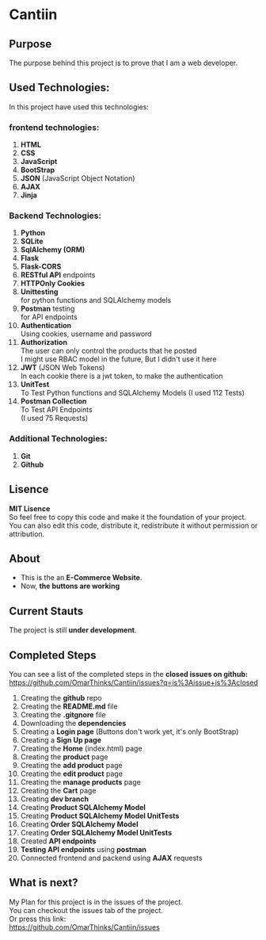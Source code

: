 # Cantiin #
## Purpose ##

The purpose behind this project is to prove that I am a 
web developer.

## Used Technologies: ##
In this project have used this technologies:

### frontend technologies: ###
1. **HTML**
2. **CSS**
3. **JavaScript**
4. **BootStrap**  
5. **JSON** (JavaScript Object Notation)
6. **AJAX**
7. **Jinja**

### Backend Technologies: ###
1. **Python**
2. **SQLite**
3. **SqlAlchemy (ORM)**
4. **Flask**
5. **Flask-CORS**
6. **RESTful API** endpoints
7. **HTTPOnly Cookies**
8. **Unittesting**  
	for python functions and SQLAlchemy models
9. **Postman** testing  
	for API endpoints
10. **Authentication**  
Using cookies, username and password
11. **Authorization**  
The user can only control the products that he posted  
I might use RBAC model in the future, But I didn't use it here
12. **JWT** (JSON Web Tokens)  
In each cookie there is a jwt token, to make the authentication
13. **UnitTest**  
To Test Python functions and SQLAlchemy Models
(I used 112 Tests)
14. **Postman Collection**  
To Test API Endpoints  
(I used 75 Requests) 



### Additional Technologies: ###
1. **Git**
2. **Github**



## Lisence ##
**MIT Lisence**  
So feel free to copy
this code and make it the foundation of your project.  
You can also edit this code, distribute it, redistribute it without
permission or attribution.


## About ##
- This is the an **E-Commerce Website**.
- Now, **the buttons are working** 






## Current Stauts ##
The project is still **under development**.



## Completed Steps ##
You can see a list of the completed steps
 in the **closed issues on github:**    
 <a href="https://github.com/OmarThinks/Cantiin/issues?q=is%3Aissue+is%3Aclosed">
 https://github.com/OmarThinks/Cantiin/issues?q=is%3Aissue+is%3Aclosed</a>

1. Creating the **github** repo
2. Creating the **README.md** file
3. Creating the **.gitgnore** file
4. Downloading the **dependencies**
5. Creating a **Login page** (Buttons don't work 
yet, it's only BootStrap)
6. Creating a **Sign Up page**
7. Creating the **Home** (index.html) page
8. Creating the **product** page
9. Creating the **add product** page
10. Creating the **edit product** page
11. Creating the **manage products** page
12. Creating the **Cart** page
13. Creating **dev branch**
14. Creating **Product SQLAlchemy Model**
15. Creating **Product SQLAlchemy Model UnitTests**
16. Creating **Order SQLAlchemy Model**
17. Creating **Order SQLAlchemy Model UnitTests**
18. Created **API endpoints**
19. **Testing API endpoints** using **postman**
20. Connected frontend and packend using **AJAX** requests


## What is next? ## 

My Plan for this project is in the issues of the project.  
You can checkout the issues tab of the project.  
Or press this link:  
<a href="https://github.com/OmarThinks/Cantiin/issues"
target="_blank">https://github.com/OmarThinks/Cantiin/issues</a>






